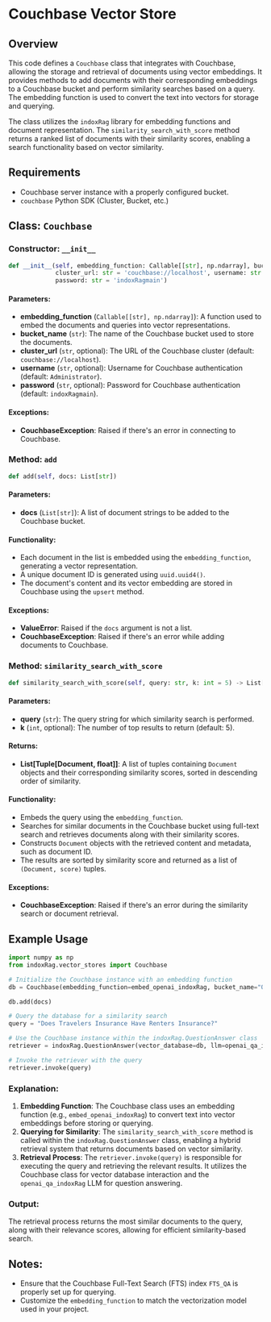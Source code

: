 # Couchbase Vector Store

## Overview

This code defines a `Couchbase` class that integrates with Couchbase, allowing the storage and retrieval of documents using vector embeddings. It provides methods to add documents with their corresponding embeddings to a Couchbase bucket and perform similarity searches based on a query. The embedding function is used to convert the text into vectors for storage and querying.

The class utilizes the `indoxRag` library for embedding functions and document representation. The `similarity_search_with_score` method returns a ranked list of documents with their similarity scores, enabling a search functionality based on vector similarity.

## Requirements

- Couchbase server instance with a properly configured bucket.
- `couchbase` Python SDK (Cluster, Bucket, etc.)

## Class: `Couchbase`

### Constructor: `__init__`

```python
def __init__(self, embedding_function: Callable[[str], np.ndarray], bucket_name: str,
             cluster_url: str = 'couchbase://localhost', username: str = 'Administrator',
             password: str = 'indoxRagmain')
```

#### Parameters:

- **embedding_function** (`Callable[[str], np.ndarray]`): A function used to embed the documents and queries into vector representations.
- **bucket_name** (`str`): The name of the Couchbase bucket used to store the documents.
- **cluster_url** (`str`, optional): The URL of the Couchbase cluster (default: `couchbase://localhost`).
- **username** (`str`, optional): Username for Couchbase authentication (default: `Administrator`).
- **password** (`str`, optional): Password for Couchbase authentication (default: `indoxRagmain`).

#### Exceptions:

- **CouchbaseException**: Raised if there's an error in connecting to Couchbase.

### Method: `add`

```python
def add(self, docs: List[str])
```

#### Parameters:

- **docs** (`List[str]`): A list of document strings to be added to the Couchbase bucket.

#### Functionality:

- Each document in the list is embedded using the `embedding_function`, generating a vector representation.
- A unique document ID is generated using `uuid.uuid4()`.
- The document's content and its vector embedding are stored in Couchbase using the `upsert` method.

#### Exceptions:

- **ValueError**: Raised if the `docs` argument is not a list.
- **CouchbaseException**: Raised if there's an error while adding documents to Couchbase.

### Method: `similarity_search_with_score`

```python
def similarity_search_with_score(self, query: str, k: int = 5) -> List[Tuple[Document, float]]
```

#### Parameters:

- **query** (`str`): The query string for which similarity search is performed.
- **k** (`int`, optional): The number of top results to return (default: 5).

#### Returns:

- **List[Tuple[Document, float]]**: A list of tuples containing `Document` objects and their corresponding similarity scores, sorted in descending order of similarity.

#### Functionality:

- Embeds the query using the `embedding_function`.
- Searches for similar documents in the Couchbase bucket using full-text search and retrieves documents along with their similarity scores.
- Constructs `Document` objects with the retrieved content and metadata, such as document ID.
- The results are sorted by similarity score and returned as a list of `(Document, score)` tuples.

#### Exceptions:

- **CouchbaseException**: Raised if there's an error during the similarity search or document retrieval.

## Example Usage

```python
import numpy as np
from indoxRag.vector_stores import Couchbase

# Initialize the Couchbase instance with an embedding function
db = Couchbase(embedding_function=embed_openai_indoxRag, bucket_name="QA")

db.add(docs)

# Query the database for a similarity search
query = "Does Travelers Insurance Have Renters Insurance?"

# Use the Couchbase instance within the indoxRag.QuestionAnswer class
retriever = indoxRag.QuestionAnswer(vector_database=db, llm=openai_qa_indoxRag, top_k=5)

# Invoke the retriever with the query
retriever.invoke(query)
```

### Explanation:

1. **Embedding Function**: The Couchbase class uses an embedding function (e.g., `embed_openai_indoxRag`) to convert text into vector embeddings before storing or querying.
2. **Querying for Similarity**: The `similarity_search_with_score` method is called within the `indoxRag.QuestionAnswer` class, enabling a hybrid retrieval system that returns documents based on vector similarity.
3. **Retrieval Process**: The `retriever.invoke(query)` is responsible for executing the query and retrieving the relevant results. It utilizes the Couchbase class for vector database interaction and the `openai_qa_indoxRag` LLM for question answering.

### Output:

The retrieval process returns the most similar documents to the query, along with their relevance scores, allowing for efficient similarity-based search.

## Notes:

- Ensure that the Couchbase Full-Text Search (FTS) index `FTS_QA` is properly set up for querying.
- Customize the `embedding_function` to match the vectorization model used in your project.
